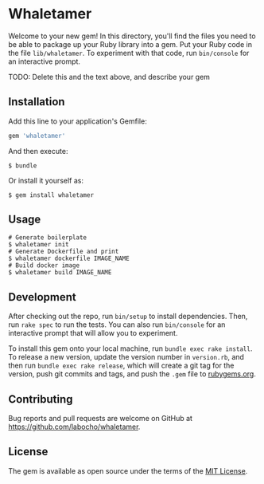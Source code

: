 # Whaletamer

Welcome to your new gem! In this directory, you'll find the files you need to be able to package up your Ruby library into a gem. Put your Ruby code in the file `lib/whaletamer`. To experiment with that code, run `bin/console` for an interactive prompt.

TODO: Delete this and the text above, and describe your gem

## Installation

Add this line to your application's Gemfile:

```ruby
gem 'whaletamer'
```

And then execute:

    $ bundle

Or install it yourself as:

    $ gem install whaletamer

## Usage

    # Generate boilerplate
    $ whaletamer init
    # Generate Dockerfile and print
    $ whaletamer dockerfile IMAGE_NAME
    # Build docker image
    $ whaletamer build IMAGE_NAME

## Development

After checking out the repo, run `bin/setup` to install dependencies. Then, run `rake spec` to run the tests. You can also run `bin/console` for an interactive prompt that will allow you to experiment.

To install this gem onto your local machine, run `bundle exec rake install`. To release a new version, update the version number in `version.rb`, and then run `bundle exec rake release`, which will create a git tag for the version, push git commits and tags, and push the `.gem` file to [rubygems.org](https://rubygems.org).

## Contributing

Bug reports and pull requests are welcome on GitHub at https://github.com/labocho/whaletamer.

## License

The gem is available as open source under the terms of the [MIT License](http://opensource.org/licenses/MIT).
